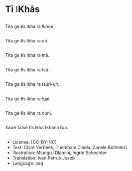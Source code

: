 # Ti ǀKhās

##
Tita ge ǁîs ǀkha ra ǃkhoe.

##
Tita ge ǁîs ǀkha ra uri.

##
Tita ge ǁîs ǀkha ra ǂnā.

##
Tita ge ǁîs ǀkha ra tsâ.

##
Tita ge ǁîs ǀkha ra tsuri-uri.

##
Tita ge ǁîs ǀkha ra ǃgai.

##
Tita ge ǁîs ǀkha ra duni.

##
Xawe tātsē ǁîs ǀkha ǁkhana ǁoa.

##
* License: [CC-BY-NC]
* Text: Clare Verbeek, Thembani Dladla, Zanele Buthelezi
* Illustration: Mlungisi Dlamini, Ingrid Schechter
* Translation: Ivan Petrus Josob
* Language: naq
